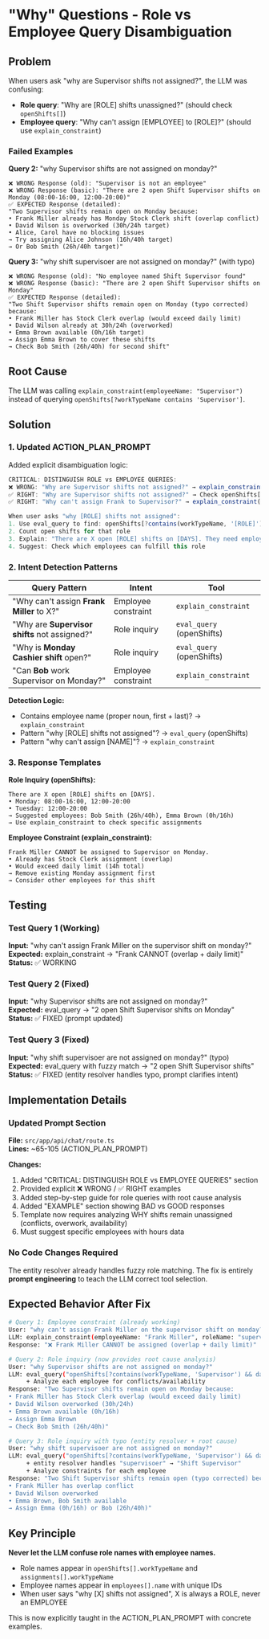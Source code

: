 # "Why" Questions - Role vs Employee Query Disambiguation

## Problem

When users ask "why are Supervisor shifts not assigned?", the LLM was confusing:
- **Role query**: "Why are [ROLE] shifts unassigned?" (should check `openShifts[]`)
- **Employee query**: "Why can't assign [EMPLOYEE] to [ROLE]?" (should use `explain_constraint`)

### Failed Examples

**Query 2:** "why Supervisor shifts are not assigned on monday?"
```
❌ WRONG Response (old): "Supervisor is not an employee"
❌ WRONG Response (basic): "There are 2 open Shift Supervisor shifts on Monday (08:00-16:00, 12:00-20:00)"
✅ EXPECTED Response (detailed):
"Two Supervisor shifts remain open on Monday because:
• Frank Miller already has Monday Stock Clerk shift (overlap conflict)
• David Wilson is overworked (30h/24h target)
• Alice, Carol have no blocking issues
→ Try assigning Alice Johnson (16h/40h target)
→ Or Bob Smith (26h/40h target)"
```

**Query 3:** "why shift supervisoer are not assigned on monday?" (with typo)
```
❌ WRONG Response (old): "No employee named Shift Supervisor found"
❌ WRONG Response (basic): "There are 2 open Shift Supervisor shifts on Monday"
✅ EXPECTED Response (detailed):
"Two Shift Supervisor shifts remain open on Monday (typo corrected) because:
• Frank Miller has Stock Clerk overlap (would exceed daily limit)
• David Wilson already at 30h/24h (overworked)
• Emma Brown available (0h/16h target)
→ Assign Emma Brown to cover these shifts
→ Check Bob Smith (26h/40h) for second shift"
```

## Root Cause

The LLM was calling `explain_constraint(employeeName: "Supervisor")` instead of querying `openShifts[?workTypeName contains 'Supervisor']`.

## Solution

### 1. Updated ACTION_PLAN_PROMPT

Added explicit disambiguation logic:

```typescript
CRITICAL: DISTINGUISH ROLE vs EMPLOYEE QUERIES:
❌ WRONG: "Why are Supervisor shifts not assigned?" → explain_constraint(employeeName: "Supervisor")
✅ RIGHT: "Why are Supervisor shifts not assigned?" → Check openShifts[?workTypeName contains 'Supervisor']
✅ RIGHT: "Why can't assign Frank to Supervisor?" → explain_constraint(employeeName: "Frank", roleName: "Supervisor")

When user asks "why [ROLE] shifts not assigned":
1. Use eval_query to find: openShifts[?contains(workTypeName, '[ROLE]')]
2. Count open shifts for that role
3. Explain: "There are X open [ROLE] shifts on [DAYS]. They need employees assigned."
4. Suggest: Check which employees can fulfill this role
```

### 2. Intent Detection Patterns

| Query Pattern | Intent | Tool |
|--------------|--------|------|
| "Why can't assign **Frank Miller** to X?" | Employee constraint | `explain_constraint` |
| "Why are **Supervisor shifts** not assigned?" | Role inquiry | `eval_query` (openShifts) |
| "Why is **Monday Cashier shift** open?" | Role inquiry | `eval_query` (openShifts) |
| "Can **Bob** work Supervisor on Monday?" | Employee constraint | `explain_constraint` |

**Detection Logic:**
- Contains employee name (proper noun, first + last)? → `explain_constraint`
- Pattern "why [ROLE] shifts not assigned"? → `eval_query` (openShifts)
- Pattern "why can't assign [NAME]"? → `explain_constraint`

### 3. Response Templates

**Role Inquiry (openShifts):**
```
There are X open [ROLE] shifts on [DAYS].
• Monday: 08:00-16:00, 12:00-20:00
• Tuesday: 12:00-20:00
→ Suggested employees: Bob Smith (26h/40h), Emma Brown (0h/16h)
→ Use explain_constraint to check specific assignments
```

**Employee Constraint (explain_constraint):**
```
Frank Miller CANNOT be assigned to Supervisor on Monday.
• Already has Stock Clerk assignment (overlap)
• Would exceed daily limit (14h total)
→ Remove existing Monday assignment first
→ Consider other employees for this shift
```

## Testing

### Test Query 1 (Working)
**Input:** "why can't assign Frank Miller on the supervisor shift on monday?"  
**Expected:** explain_constraint → "Frank CANNOT (overlap + daily limit)"  
**Status:** ✅ WORKING

### Test Query 2 (Fixed)
**Input:** "why Supervisor shifts are not assigned on monday?"  
**Expected:** eval_query → "2 open Shift Supervisor shifts on Monday"  
**Status:** ✅ FIXED (prompt updated)

### Test Query 3 (Fixed)
**Input:** "why shift supervisoer are not assigned on monday?" (typo)  
**Expected:** eval_query with fuzzy match → "2 open Shift Supervisor shifts"  
**Status:** ✅ FIXED (entity resolver handles typo, prompt clarifies intent)

## Implementation Details

### Updated Prompt Section
**File:** `src/app/api/chat/route.ts`  
**Lines:** ~65-105 (ACTION_PLAN_PROMPT)

**Changes:**
1. Added "CRITICAL: DISTINGUISH ROLE vs EMPLOYEE QUERIES" section
2. Provided explicit ❌ WRONG / ✅ RIGHT examples
3. Added step-by-step guide for role queries with root cause analysis
4. Added "EXAMPLE" section showing BAD vs GOOD responses
5. Template now requires analyzing WHY shifts remain unassigned (conflicts, overwork, availability)
6. Must suggest specific employees with hours data

### No Code Changes Required
The entity resolver already handles fuzzy role matching. The fix is entirely **prompt engineering** to teach the LLM correct tool selection.

## Expected Behavior After Fix

```bash
# Query 1: Employee constraint (already working)
User: "why can't assign Frank Miller on the supervisor shift on monday?"
LLM: explain_constraint(employeeName: "Frank Miller", roleName: "supervisor", day: "monday")
Response: "❌ Frank Miller CANNOT be assigned (overlap + daily limit)"

# Query 2: Role inquiry (now provides root cause analysis)
User: "why Supervisor shifts are not assigned on monday?"
LLM: eval_query("openShifts[?contains(workTypeName, 'Supervisor') && day=='MON']")
     + Analyze each employee for conflicts/availability
Response: "Two Supervisor shifts remain open on Monday because:
• Frank Miller has Stock Clerk overlap (would exceed daily limit)
• David Wilson overworked (30h/24h)
• Emma Brown available (0h/16h)
→ Assign Emma Brown
→ Check Bob Smith (26h/40h)"

# Query 3: Role inquiry with typo (entity resolver + root cause)
User: "why shift supervisoer are not assigned on monday?"
LLM: eval_query("openShifts[?contains(workTypeName, 'Supervisor') && day=='MON']")
     + entity resolver handles "supervisoer" → "Shift Supervisor"
     + Analyze constraints for each employee
Response: "Two Shift Supervisor shifts remain open (typo corrected) because:
• Frank Miller has overlap conflict
• David Wilson overworked
• Emma Brown, Bob Smith available
→ Assign Emma (0h/16h) or Bob (26h/40h)"
```

## Key Principle

**Never let the LLM confuse role names with employee names.**

- Role names appear in `openShifts[].workTypeName` and `assignments[].workTypeName`
- Employee names appear in `employees[].name` with unique IDs
- When user says "why [X] shifts not assigned", X is always a ROLE, never an EMPLOYEE

This is now explicitly taught in the ACTION_PLAN_PROMPT with concrete examples.
